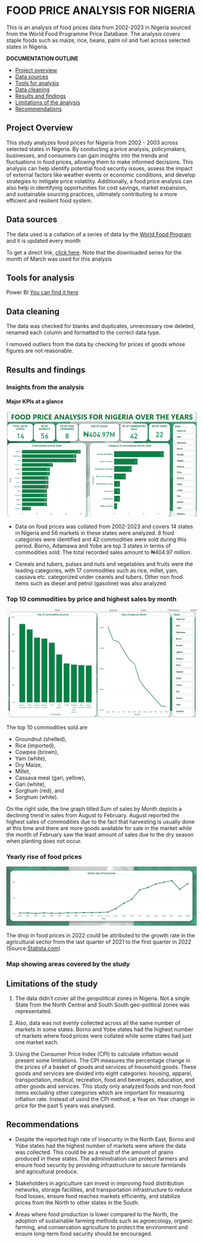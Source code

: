 # FOOD PRICE ANALYSIS FOR NIGERIA
This is an analysis of food prices data from 2002-2023 in Nigeria sourced from the World Food Programme Price Database.
The analysis covers staple foods such as maize, rice, beans, palm oil and fuel across selected states in Nigeria.  

**DOCUMENTATION OUTLINE**
- [Project overview](#project-overview)
- [Data sources](#data-sources)
- [Tools for analysis](#tools-for-analysis)
- [Data cleaning](#data-cleaning)
- [Results and findings](#results-and-findings)
- [Limitations of the analysis](#limitations-of-the-study)
- [Recommendations](#recommendations)

## Project Overview

This study analyzes food prices for Nigeria from 2002 - 2003 across selected states in Nigeria. By conducting a price analysis, policymakers, businesses, and consumers can gain insights into the trends and fluctuations in food prices, allowing them to make informed decisions. This analysis can help identify potential food security issues, assess the impact of external factors like weather events or economic conditions, and develop strategies to mitigate price volatility. Additionally, a food price analysis can also help in identifying opportunities for cost savings, market expansion, and sustainable sourcing practices, ultimately contributing to a more efficient and resilient food system.


## Data sources

The data used is a collation of a series of data by the [World Food Program](https://www.wfp.org/) and it is updated every month

To get a direct link, [click here](https://data.humdata.org/dataset/wfp-food-prices-for-nigeria). Note that the downloaded series for the month of March was used for this analysis

## Tools for analysis

Power BI [You can find it here](https://powerbi.microsoft.com/en-us/downloads/)

## Data cleaning

The data was checked for blanks and duplicates, unnecessary row deleted, renamed each column and formatted to the correct data type. 

I removed outliers from the data by checking for prices of goods whose figures are not reasonable. 

## Results and findings

### Insights from the analysis

#### Major KPIs at a glance

![Screen1](Screen1.png)

- Data on food prices was collated from 2002-2023 and covers 14 states in Nigeria and 56 markets in these states were analyzed. 8 food categories were identified and 42 commodities were sold during this period.  Borno, Adamawa and Yobe are top 3 states in terms of commodities sold. The total recorded sales amount to ₦404.97 million.
  
- Cereals and tubers, pulses and nuts and vegetables and fruits were the leading categories, with 17 commodities such as rice, millet, yam, cassava etc. categorized under cearels and tubers. Other non food items such as diesel and petrol (gasoline) was also analyzed
 

### Top 10 commodities by price and highest sales by month

![Screen2](Screen2.png)

The top 10 commodities sold are 

- Groundnut (shelled), 
- Rice (imported), 
- Cowpea (brown), 
- Yam (white), 
- Dry Maize, 
- Millet,
- Cassava meal (gari, yellow), 
- Gari (white), 
- Sorghum (red), and 
- Sorghum (white).

On the right side, the line graph titled Sum of sales by Month depicts a declining trend in sales from August to February. August reported the highest sales of commodities  due to the fact that harvesting is usually done at this time and there are more goods available for sale in the market while the month of February saw the least amount of sales due to the dry season when planting does not occur.

### Yearly rise of food prices

![Screen3](Screen3.png)

The drop in food prices in 2022 could be attributed to the growth rate in the agricultural sector from the last quarter of 2021 to the first quarter in 2022
(Source:[Statista.com](https://www.statista.com/statistics/1193510/agricultural-sector-growth-in-nigeria/#:~:text=In%20the%20second%20quarter%20of,growth%20of%20over%203.5%20percent))

### Map showing areas covered by the study 


## Limitations of the study

1. The data didn't cover all the geopolitical zones in Nigeria. Not a single State from the North Central and South South geo-political zones was representated. 

2. Also, data was not evenly collected across all the same number of markets in some states. Borno and Yobe states had the highest number of markets where food prices were collated while some states had just one market each.

3. Using the Consumer Price Index (CPI) to calculate inflation would present some limitations. The CPI measures the percentage change in the prices of a basket of goods and services of household goods. These goods and services are divided into eight categories: housing, apparel, transportation, medical, recreation, food and beverages, education, and other goods and services. This study only analyzed foods and non-food items excluding other categories which are important for measuring inflation rate. Instead of usind the CPI method, a Year on Year change in price for the past 5 years was analysed.

## Recommendations

- Despite the reported high rate of insecurity in the North East, Borno and Yobe states had the highest number of markets were where the data was collected. This could be as a result of the amount of grains produced in these states. The administration can protect farmers and ensure food security by providing infrastructure to secure farmlands and agricultural produce.

- Stakeholders in agriculture can invest in improving food distribution networks, storage facilities, and transportation infrastructure to reduce food losses, ensure food reaches markets efficiently, and stabilize prices from the North to other states in the South.

- Areas where food production is lower compared to the North, the adoption of sustainable farming methods such as agroecology, organic farming, and conservation agriculture to protect the environment and ensure long-term food security should be encouraged.

